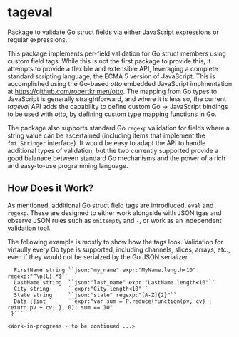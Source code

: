 # tageval
Package to validate Go struct fields via either JavaScript expressions or regular expressions.

This package implements per-field validation for Go struct members using custom field tags.  While this is not the first package to provide this, it attempts to provide a flexible and extensible API, leveraging a complete standard scripting language, the ECMA 5 version of JavaScript.  This is accomplished using the Go-based _otto_ embedded JavaScript implmentation at <https://github.com/robertkrimen/otto>.  The mapping from Go types to JavaScript is generally straightforward, and where it is less so, the current _tageval_ API adds the capability to define custom Go -> JavaScript bindings to be used with _otto_, by defining custom type mapping functions in Go.

The package also supports standard Go `regexp` validation for fields where a string value can be ascertained (including items that implement the `fmt.Stringer` interface).  It would be easy to adapt the API to handle additional types of validation, but the two currently supported provide a good balanace between standard Go mechanisms and the power of a rich and easy-to-use programming language.

## How Does it Work?
As mentioned, additional Go struct field tags are introdiuced, `eval` and `regexp`.  These are designed to either work alongside with JSON tgas and observe JSON rules such as `omitempty` and `-`, or work as an independent validation tool.

The following example is mostly to show how the tags look.  Validation for virtaully every Go type is supported, including channels, slices, arrays, etc., even if they would not be serialzed by the Go JSON serializer.
```type MyStruct struct {
  FirstName string ``json:"my_name" expr:"MyName.length<10" regexp:"^\p{L}.*$``
  LastName string  ``json:"last_name" expr:"LastName.length<10"``
  City string      ``expr:"City.length<10"``
  State string     ``json:"state" regexp:"[A-Z]{2}"``
  Data []int       ``expr:"var sum = P.reduce(function(pv, cv) { return pv + cv; }, 0); sum == 10"
 }```

<Work-in-progress - to be continued ...>

